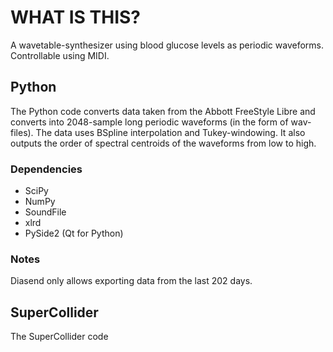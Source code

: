 # WHAT IS THIS?
A wavetable-synthesizer using blood glucose levels as periodic waveforms. Controllable using MIDI.

## Python
The Python code converts data taken from the Abbott FreeStyle Libre and converts into 2048-sample long periodic waveforms (in the form of wav-files). The data uses BSpline interpolation and Tukey-windowing. It also outputs the order of spectral centroids of the waveforms from low to high.

### Dependencies
* SciPy
* NumPy
* SoundFile
* xlrd
* PySide2 (Qt for Python)

### Notes
Diasend only allows exporting data from the last 202 days.

## SuperCollider
The SuperCollider code 


